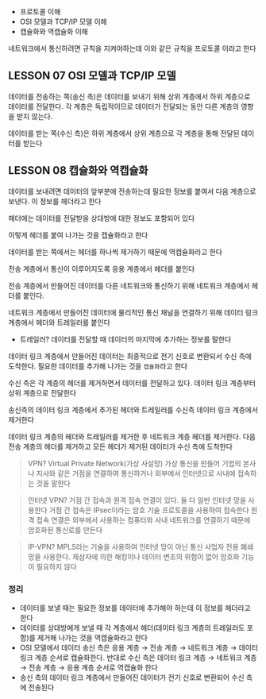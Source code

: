 - 프로토콜 이해
- OSI 모델과 TCP/IP 모델 이해
- 캡슐화와 역캡슐화 이해

네트워크에서 통신하려면 규칙을 지켜야하는데 이와 같은 규칙을 프로토콜 이라고 한다

## LESSON 07 OSI 모델과 TCP/IP 모델

데이터를 전송하는 쪽(송신 측)은 데이터를 보내기 위해 상위 계층에서 하위 계층으로 데이터를 전달한다. 각 계층은 독립적이므로 데이터가 전달되는 동안 다른 계층의 영향을 받지 않는다.

데이터를 받는 쪽(수신 측)은 하위 계층에서 상위 계층으로 각 계층을 통해 전달된 데이터를 받는다

## LESSON 08 캡슐화와 역캡슐화

데이터를 보내려면 데이터의 앞부분에 전송하는데 필요한 정보를 붙여서 다음 계층으로 보낸다. 이 정보를 헤더라고 한다

헤더에는 데이터를 전달받을 상대방에 대한 정보도 포함되어 있다

이렇게 헤더를 붙여 나가는 것을 캡슐화라고 한다

데이터를 받는 쪽에서는 헤더를 하나씩 제거하기 때문에 역캡슐화라고 한다

전송 계층에서 통신이 이루어지도록 응용 계층에서 헤더를 붙인다

전송 계층에서 만들어진 데이터를 다른 네트워크와 통신하기 위해 네트워크 계층에서 헤더를 붙인다. 

네트워크 계층에서 만들어진 데이터에 물리적인 통신 채널을 연결하기 위해 데이터 링크 계층에서 헤더와 트레일러를 붙인다

- 트레일러? 데이터를 전달할 때 데이터의 마지막에 추가하는 정보를 말한다

데이터 링크 계층에서 만들어진 데이터는 최종적으로 전기 신호로 변환되서 수신 측에 도착한다. 필요한 데이터를 추가해 나가는 것을 `캡슐화`라고 한다

수신 측은 각 계층의 헤더를 제거하면서 데이터를 전달하고 있다. 데이터 링크 계층부터 상위 계층으로 전달한다

송신측의 데이터 링크 계층에서 추가된 헤더와 트레일러를 수신측 데이터 링크 계층에서 제거한다

데이터 링크 계층의 헤더와 트레일러를 제거한 후 네트워크 계층 헤더를 제거한다. 다음 전송 계층의 헤더를 제거하고 모든 헤더가 제거된 데이터가 수신 측에 도착한다


> VPN?
Virtual Private Network(가상 사설망)
가상 통신을 만들어 기업의 본사나 지사와 같은 거점을 연결하여 통신하거나 외부에서 인터넷으로 사내에 접속하는 것을 말한다
> 

> 인터넷 VPN?
거점 간 접속과 원격 접속 연결이 있다. 둘 다 일반 인터넷 망을 사용한다
거점 간 접속은 IPsec이라는 암호 기술 프로토콜을 사용하여 접속한다
원격 접속 연결은 외부에서 사용하는 컴퓨터와 사내 네트워크를 연결하기 때문에 암호화된 통신로를 만든다
> 

> IP-VPN?
MPLS라는 기술을 사용하여 인터넷 망이 아닌 통신 사업자 전용 폐쇄망을 사용한다. 제삼자에 의한 해킹이나 데이터 변조의 위험이 없어 암호화 기능이 필요하지 않다
> 

### 정리

- 데이터를 보낼 때는 필요한 정보를 데이터에 추가해야 하는데 이 정보를 헤더라고 한다
- 데이터를 상대방에게 보낼 때 각 계층에서 헤더(데이터 링크 계층의 트레일러도 포함)를 제거해 나가는 것을 역캡슐화라고 한다
- OSI 모델에서 데이터 송신 측은 응용 계층 → 전송 계층 → 네트워크 계층 → 데이터 링크 계층 순서로 캡슐화한다. 반대로 수신 측은 데이터 링크 계층 → 네트워크 계층 → 전송 계층 → 응용 계층 순서로 역캡슐화 한다
- 송신 측의 데이터 링크 계층에서 만들어진 데이터가 전기 신호로 변환되어 수신 측에 전송된다